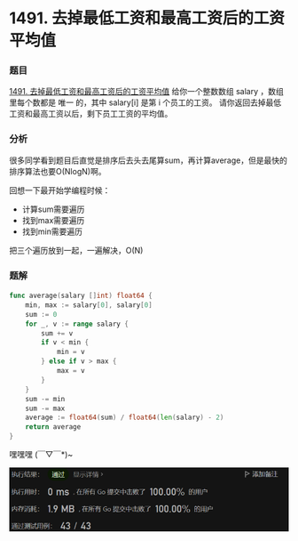 # 1491. 去掉最低工资和最高工资后的工资平均值

### 题目
[1491. 去掉最低工资和最高工资后的工资平均值](https://leetcode-cn.com/problems/average-salary-excluding-the-minimum-and-maximum-salary/)
给你一个整数数组 salary ，数组里每个数都是 唯一 的，其中 salary[i] 是第 i 个员工的工资。
请你返回去掉最低工资和最高工资以后，剩下员工工资的平均值。

### 分析
很多同学看到题目后直觉是排序后去头去尾算sum，再计算average，但是最快的排序算法也要O(NlogN)啊。

回想一下最开始学编程时候：
- 计算sum需要遍历
- 找到max需要遍历
- 找到min需要遍历

把三个遍历放到一起，一遍解决，O(N)

### 题解
```go
func average(salary []int) float64 {
    min, max := salary[0], salary[0]
    sum := 0
    for _, v := range salary {
        sum += v
        if v < min {
            min = v
        } else if v > max {
            max = v
        }
    }
    sum -= min
    sum -= max
    average := float64(sum) / float64(len(salary) - 2)
    return average
}
```

嘿嘿嘿 (￣▽￣*)~

![image-20220506010255460](img/image-20220506010255460.png)

